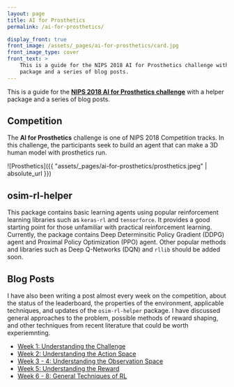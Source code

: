 ```yaml
---
layout: page
title: AI for Prosthetics
permalink: /ai-for-prosthetics/

display_front: true
front_image: /assets/_pages/ai-for-prosthetics/card.jpg
front_image_type: cover
front_text: >
    This is a guide for the NIPS 2018 AI for Prosthetics challenge with a helper
    package and a series of blog posts.
---
```




This is a guide for the [**NIPS 2018 AI for Prosthetics challenge**](https://www.crowdai.org/challenges/nips-2018-ai-for-prosthetics-challenge) with a helper package and a series of blog posts.

## Competition

The **AI for Prosthetics** challenge is one of NIPS 2018 Competition tracks. In this challenge, the participants seek to build an agent that can make a 3D human model with prosthetics run.

![Prosthetics]({{ "assets/_pages/ai-for-prosthetics/prosthetics.jpeg" | absolute_url }})

## osim-rl-helper

This package contains basic learning agents using popular reinforcement learning libraries such as `keras-rl` and `tensorforce`. It provides a good starting point for those unfamiliar with practical reinforcement learning. Currently, the package contains Deep Determinsitic Policy Gradient (DDPG) agent and Proximal Policy Optimization (PPO) agent. Other popular methods and libraries such as Deep Q-Networks (DQN) and `rllib` should be added soon.

## Blog Posts

I have also been writing a post almost every week on the competition, about the status of the leaderboard, the properties of the environment, applicable techniques, and updates of the `osim-rl-helper` package. I have discussed general approaches to the problem, possible methods of reward shaping, and other techniques from recent literature that could be worth experiemnting.

- [Week 1: Understanding the Challenge](/blog/ai-for-prosthetics-1)
- [Week 2: Understanding the Action Space](/blog/ai-for-prosthetics-2)
- [Week 3 - 4: Understanding the Observation Space](/blog/ai-for-prosthetics-3)
- [Week 5: Understanding the Reward](/blog/ai-for-prosthetics-5)
- [Week 6 - 8: General Techniques of RL](/blog/ai-for-prosthetics-6)
